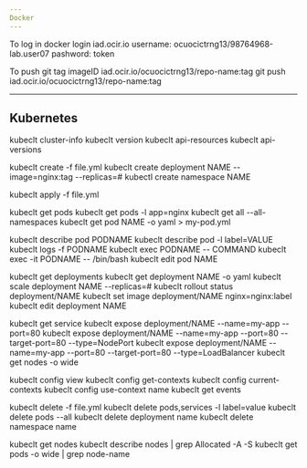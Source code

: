 ```yaml
---
Docker
---
```

To log in
docker login iad.ocir.io
username: ocuocictrng13/98764968-lab.user07
pashword: token


To push
git tag imageID iad.ocir.io/ocuocictrng13/repo-name:tag
git push iad.ocir.io/ocuocictrng13/repo-name:tag

---
Kubernetes
---
kubeclt cluster-info
kubeclt version
kubeclt api-resources
kubeclt api-versions

kubeclt create -f file.yml
kubeclt create deployment NAME --image=nginx:tag --replicas=#
kubectl create namespace NAME

kubeclt apply -f file.yml

kubeclt get pods
kubeclt get pods -l app=nginx
kubeclt get all --all-namespaces
kubeclt get pod NAME -o yaml > my-pod.yml

kubeclt describe pod PODNAME
kubeclt describe pod -l label=VALUE
kubeclt logs -f PODNAME
kubeclt exec PODNAME -- COMMAND
kubeclt exec -it PODNAME -- /bin/bash
kubeclt edit pod NAME

kubeclt get deployments
kubeclt get deployment NAME -o yaml
kubeclt scale deployment NAME --replicas=#
kubeclt rollout status deployment/NAME
kubeclt set image deployment/NAME nginx=nginx:label
kubeclt edit deployment NAME

kubeclt get service
kubeclt expose deployment/NAME --name=my-app --port=80
kubeclt expose deployment/NAME --name=my-app --port=80 --target-port=80 --type=NodePort
kubeclt expose deployment/NAME --name=my-app --port=80 --target-port=80 --type=LoadBalancer
kubeclt get nodes -o wide

kubeclt config view
kubeclt config get-contexts
kubeclt config current-contexts
kubeclt config use-context name
kubeclt get events

kubeclt delete -f file.yml
kubeclt delete pods,services -l label=value
kubeclt delete pods --all
kubeclt delete deployment name
kubeclt delete namespace name

kubeclt get nodes
kubeclt describe nodes | grep Allocated -A -S
kubeclt get pods -o wide | grep node-name